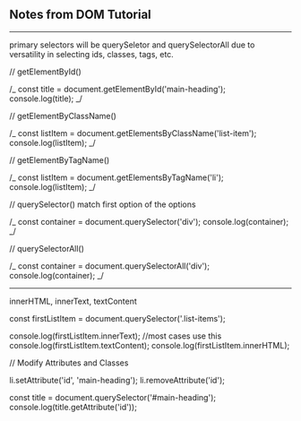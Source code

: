 ## Notes from DOM Tutorial

---

primary selectors will be querySeletor and querySelectorAll due to versatility in selecting ids, classes, tags, etc.

// getElementById()

/_ const title = document.getElementById('main-heading');
console.log(title); _/

// getElementByClassName()

/_ const listItem = document.getElementsByClassName('list-item');
console.log(listItem); _/

// getElementByTagName()

/_ const listItem = document.getElementsByTagName('li');
console.log(listItem); _/

// querySelector() match first option of the options

/_ const container = document.querySelector('div');
console.log(container); _/

// querySelectorAll()

/_ const container = document.querySelectorAll('div');
console.log(container); _/

---

innerHTML, innerText, textContent

const firstListItem = document.querySelector('.list-items');

console.log(firstListItem.innerText); //most cases use this
console.log(firstListItem.textContent);
console.log(firstListItem.innerHTML);

// Modify Attributes and Classes

li.setAttribute('id', 'main-heading');
li.removeAttribute('id');

const title = document.querySelector('#main-heading');
console.log(title.getAttribute('id'));
